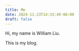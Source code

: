 ```yaml
---
title: Me
date: 2024-11-23T14:33:49-08:00
draft: false
---
```

Hi, my name is William Liu.
 
This is my blog.